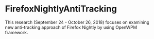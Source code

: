 # FirefoxNightlyAntiTracking
This research (September 24 - October 26, 2018) focuses on examining new anti-tracking approach of Firefox Nightly by using OpenWPM framework.
